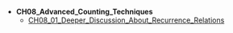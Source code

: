 * **CH08_Advanced_Counting_Techniques**
    * [CH08_01_Deeper_Discussion_About_Recurrence_Relations](/math/Discrete_Mathematics_Explained_in_Detail-master/CH08_Advanced_Counting_Techniques/CH08_01_Deeper_Discussion_About_Recurrence_Relations.md)
    